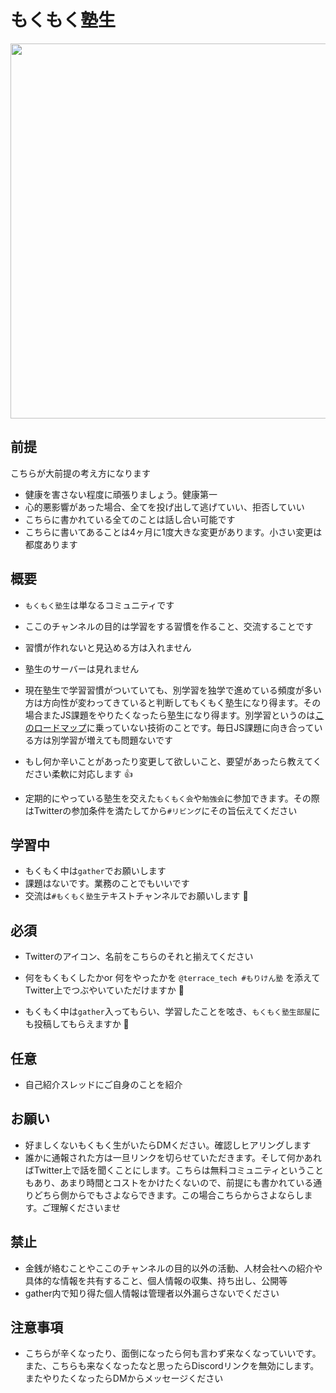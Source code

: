 
# もくもく塾生

<img src="https://kenjimorita.jp/wp-content/uploads/2021/09/blue.png" width="600" />

## 前提

こちらが大前提の考え方になります

- 健康を害さない程度に頑張りましょう。健康第一
- 心的悪影響があった場合、全てを投げ出して逃げていい、拒否していい
- こちらに書かれている全てのことは話し合い可能です
- こちらに書いてあることは4ヶ月に1度大きな変更があります。小さい変更は都度あります

## 概要

- `もくもく塾生`は単なるコミュニティです
- ここのチャンネルの目的は学習をする習慣を作ること、交流することです
- 習慣が作れないと見込める方は入れません
- 塾生のサーバーは見れません
- 現在塾生で学習習慣がついていても、別学習を独学で進めている頻度が多い⽅は⽅向性が変わってきていると判断してもくもく塾⽣になり得ます。その場合またJS課題をやりたくなったら塾⽣になり得ます。別学習というのは[このロードマップ](https://roadmap.sh/frontend)に乗っていない技術のことです。毎日JS課題に向き合っている方は別学習が増えても問題ないです

- もし何か辛いことがあったり変更して欲しいこと、要望があったら教えてください柔軟に対応します 👍
- 定期的にやっている塾生を交えた`もくもく会`や`勉強会`に参加できます。その際はTwitterの参加条件を満たしてから`#リビング`にその旨伝えてください

## 学習中

- もくもく中は`gather`でお願いします
- 課題はないです。業務のことでもいいです
- 交流は`#もくもく塾生`テキストチャンネルでお願いします 🙏

## 必須

- Twitterのアイコン、名前をこちらのそれと揃えてください
- 何をもくもくしたかor 何をやったかを
 `@terrace_tech #もりけん塾`
を添えてTwitter上でつぶやいていただけますか 🙏

- もくもく中は`gather`入ってもらい、学習したことを呟き、`もくもく塾生部屋`にも投稿してもらえますか 🙏

## 任意

- 自己紹介スレッドにご自身のことを紹介

## お願い

- 好ましくないもくもく生がいたらDMください。確認しヒアリングします
- 誰かに通報された方は一旦リンクを切らせていただきます。そして何かあればTwitter上で話を聞くことにします。こちらは無料コミュニティということもあり、あまり時間とコストをかけたくないので、前提にも書かれている通りどちら側からでもさよならできます。この場合こちらからさよならします。ご理解くださいませ

## 禁止

- 金銭が絡むことやここのチャンネルの目的以外の活動、人材会社への紹介や具体的な情報を共有すること、個人情報の収集、持ち出し、公開等
- gather内で知り得た個人情報は管理者以外漏らさないでください

## 注意事項

- こちらが辛くなったり、面倒になったら何も言わず来なくなっていいです。また、こちらも来なくなったなと思ったらDiscordリンクを無効にします。またやりたくなったらDMからメッセージください
